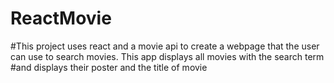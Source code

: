 # ReactMovie

#This project uses react and a movie api to create a webpage that the user can use to search movies. This app displays all movies with the search term
#and displays their poster and the title of movie
